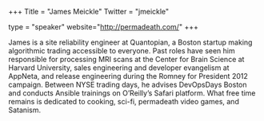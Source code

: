 +++
Title = "James Meickle"
Twitter = "jmeickle"

type = "speaker"
website="http://permadeath.com/"
+++

James is a site reliability engineer at Quantopian, a Boston startup making algorithmic trading accessible to everyone. Past roles have seen him responsible for processing MRI scans at the Center for Brain Science at Harvard University, sales engineering and developer evangelism at AppNeta, and release engineering during the Romney for President 2012 campaign. Between NYSE trading days, he advises DevOpsDays Boston and conducts Ansible trainings on O’Reilly’s Safari platform. What free time remains is dedicated to cooking, sci-fi, permadeath video games, and Satanism.